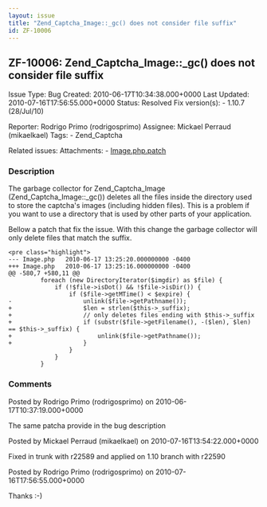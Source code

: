 ```yaml
---
layout: issue
title: "Zend_Captcha_Image::_gc() does not consider file suffix"
id: ZF-10006
---
```


ZF-10006: Zend\_Captcha\_Image::\_gc() does not consider file suffix
--------------------------------------------------------------------

 Issue Type: Bug Created: 2010-06-17T10:34:38.000+0000 Last Updated: 2010-07-16T17:56:55.000+0000 Status: Resolved Fix version(s): - 1.10.7 (28/Jul/10)
 
 Reporter:  Rodrigo Primo (rodrigosprimo)  Assignee:  Mickael Perraud (mikaelkael)  Tags: - Zend\_Captcha
 
 Related issues: 
 Attachments: - [Image.php.patch](/issues/secure/attachment/13136/Image.php.patch)
 
### Description

The garbage collector for Zend\_Captcha\_Image (Zend\_Captcha\_Image::\_gc()) deletes all the files inside the directory used to store the captcha's images (including hidden files). This is a problem if you want to use a directory that is used by other parts of your application.

Bellow a patch that fix the issue. With this change the garbage collector will only delete files that match the suffix.

 
    <pre class="highlight">
    --- Image.php   2010-06-17 13:25:20.000000000 -0400
    +++ Image.php   2010-06-17 13:25:16.000000000 -0400
    @@ -580,7 +580,11 @@
             foreach (new DirectoryIterator($imgdir) as $file) {
                 if (!$file->isDot() && !$file->isDir()) {
                     if ($file->getMTime() < $expire) {
    -                    unlink($file->getPathname());
    +                    $len = strlen($this->_suffix);
    +                    // only deletes files ending with $this->_suffix
    +                    if (substr($file->getFilename(), -($len), $len) == $this->_suffix) {
    +                        unlink($file->getPathname());
    +                    }
                     }
                 }
             }


 

 

### Comments

Posted by Rodrigo Primo (rodrigosprimo) on 2010-06-17T10:37:19.000+0000

The same patcha provide in the bug description

 

 

Posted by Mickael Perraud (mikaelkael) on 2010-07-16T13:54:22.000+0000

Fixed in trunk with r22589 and applied on 1.10 branch with r22590

 

 

Posted by Rodrigo Primo (rodrigosprimo) on 2010-07-16T17:56:55.000+0000

Thanks :-)

 

 